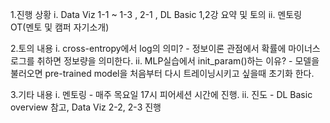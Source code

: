 1.진행 상황
    i. Data Viz 1-1 ~ 1-3 , 2-1 , DL Basic 1,2강 요약 및 토의
    ii. 멘토링 OT(멘토 및 캠퍼 자기소개) 

2.토의 내용
    i. cross-entropy에서 log의 의미? 
    - 정보이론 관점에서 확률에 마이너스 로그를 취하면 정보량을 의미한다.
    ii. MLP실습에서 init_param()하는 이유? 
    - 모델을 불러오면 pre-trained model을 처음부터 다시 트레이닝시키고 싶을때
      초기화 한다.

3.기타 내용
    i. 멘토링 - 매주 목요일 17시 피어세션 시간에 진행.
    ii. 진도 - DL Basic overview 참고, Data Viz 2-2, 2-3 진행 